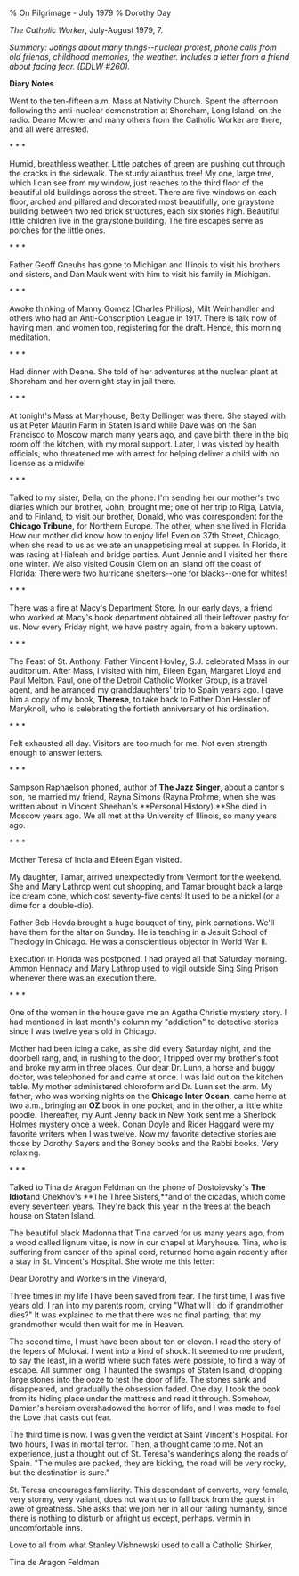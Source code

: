 % On Pilgrimage - July 1979
% Dorothy Day

*The Catholic Worker*, July-August 1979, 7.

*Summary: Jotings about many things--nuclear protest, phone calls from
old friends, childhood memories, the weather. Includes a letter from a
friend about facing fear. (DDLW \#260).*

**Diary Notes**

Went to the ten-fifteen a.m. Mass at Nativity Church. Spent the
afternoon following the anti-nuclear demonstration at Shoreham, Long
Island, on the radio. Deane Mowrer and many others from the Catholic
Worker are there, and all were arrested.

\* \* \*

Humid, breathless weather. Little patches of green are pushing out
through the cracks in the sidewalk. The sturdy ailanthus tree! My one,
large tree, which I can see from my window, just reaches to the third
floor of the beautiful old buildings across the street. There are five
windows on each floor, arched and pillared and decorated most
beautifully, one graystone building between two red brick structures,
each six stories high. Beautiful little children live in the graystone
building. The fire escapes serve as porches for the little ones.

\* \* \*

Father Geoff Gneuhs has gone to Michigan and Illinois to visit his
brothers and sisters, and Dan Mauk went with him to visit his family in
Michigan.

\* \* \*

Awoke thinking of Manny Gomez (Charles Philips), Milt Weinhandler and
others who had an Anti-Conscription League in 1917. There is talk now of
having men, and women too, registering for the draft. Hence, this
morning meditation.

\* \* \*

Had dinner with Deane. She told of her adventures at the nuclear plant
at Shoreham and her overnight stay in jail there.

\* \* \*

At tonight's Mass at Maryhouse, Betty Dellinger was there. She stayed
with us at Peter Maurin Farm in Staten Island while Dave was on the San
Francisco to Moscow march many years ago, and gave birth there in the
big room off the kitchen, with my moral support. Later, I was visited by
health officials, who threatened me with arrest for helping deliver a
child with no license as a midwife!

\* \* \*

Talked to my sister, Della, on the phone. I'm sending her our mother's
two diaries which our brother, John, brought me; one of her trip to
Riga, Latvia, and to Finland, to visit our brother, Donald, who was
correspondent for the **Chicago Tribune,** for Northern Europe. The
other, when she lived in Florida. How our mother did know how to enjoy
life! Even on 37th Street, Chicago, when she read to us as we ate an
unappetising meal at supper. In Florida, it was racing at Hialeah and
bridge parties. Aunt Jennie and I visited her there one winter. We also
visited Cousin Clem on an island off the coast of Florida: There were
two hurricane shelters--one for blacks--one for whites!

\* \* \*

There was a fire at Macy's Department Store. In our early days, a friend
who worked at Macy's book department obtained all their leftover pastry
for us. Now every Friday night, we have pastry again, from a bakery
uptown.

\* \* \*

The Feast of St. Anthony. Father Vincent Hovley, S.J. celebrated Mass in
our auditorium. After Mass, I visited with him, Eileen Egan, Margaret
Lloyd and Paul Melton. Paul, one of the Detroit Catholic Worker Group,
is a travel agent, and he arranged my granddaughters' trip to Spain
years ago. I gave him a copy of my book, **Therese**, to take back to
Father Don Hessler of Maryknoll, who is celebrating the fortieth
anniversary of his ordination.

\* \* \*

Felt exhausted all day. Visitors are too much for me. Not even strength
enough to answer letters.

\* \* \*

Sampson Raphaelson phoned, author of **The Jazz Singer**, about a
cantor's son, he married my friend, Rayna Simons (Rayna Prohme, when she
was written about in Vincent Sheehan's **Personal History).**She died in
Moscow years ago. We all met at the University of Illinois, so many
years ago.

\* \* \*

Mother Teresa of India and Eileen Egan visited.

My daughter, Tamar, arrived unexpectedly from Vermont for the weekend.
She and Mary Lathrop went out shopping, and Tamar brought back a large
ice cream cone, which cost seventy-five cents! It used to be a nickel
(or a dime for a double-dip).

Father Bob Hovda brought a huge bouquet of tiny, pink carnations. We'll
have them for the altar on Sunday. He is teaching in a Jesuit School of
Theology in Chicago. He was a conscientious objector in World War Il.

Execution in Florida was postponed. I had prayed all that Saturday
morning. Ammon Hennacy and Mary Lathrop used to vigil outside Sing Sing
Prison whenever there was an execution there.

\* \* \*

One of the women in the house gave me an Agatha Christie mystery story.
I had mentioned in last month's column my "addiction" to detective
stories since I was twelve years old in Chicago.

Mother had been icing a cake, as she did every Saturday night, and the
doorbell rang, and, in rushing to the door, I tripped over my brother's
foot and broke my arm in three places. Our dear Dr. Lunn, a horse and
buggy doctor, was telephoned for and came at once. I was laid out on the
kitchen table. My mother administered chloroform and Dr. Lunn set the
arm. My father, who was working nights on the **Chicago Inter Ocean**,
came home at two a.m., bringing an **OZ** book in one pocket, and in the
other, a little white poodle. Thereafter, my Aunt Jenny back in New York
sent me a Sherlock Holmes mystery once a week. Conan Doyle and Rider
Haggard were my favorite writers when I was twelve. Now my favorite
detective stories are those by Dorothy Sayers and the Boney books and
the Rabbi books. Very relaxing.

\* \* \*

Talked to Tina de Aragon Feldman on the phone of Dostoievsky's **The
Idiot**and Chekhov's **The Three Sisters,**and of the cicadas, which
come every seventeen years. They're back this year in the trees at the
beach house on Staten Island.

The beautiful black Madonna that Tina carved for us many years ago, from
a wood called lignum vitae, is now in our chapel at Maryhouse. Tina, who
is suffering from cancer of the spinal cord, returned home again
recently after a stay in St. Vincent's Hospital. She wrote me this
letter:

Dear Dorothy and Workers in the Vineyard,

Three times in my life I have been saved from fear. The first time, I
was five years old. I ran into my parents room, crying "What will I do
if grandmother dies?" It was explained to me that there was no final
parting; that my grandmother would then wait for me in Heaven.

The second time, I must have been about ten or eleven. I read the story
of the lepers of Molokai. I went into a kind of shock. It seemed to me
prudent, to say the least, in a world where such fates were possible, to
find a way of escape. All summer long, I haunted the swamps of Staten
Island, dropping large stones into the ooze to test the door of life.
The stones sank and disappeared, and gradually the obsession faded. One
day, I took the book from its hiding place under the mattress and read
it through. Somehow, Damien's heroism overshadowed the horror of life,
and I was made to feel the Love that casts out fear.

The third time is now. I was given the verdict at Saint Vincent's
Hospital. For two hours, I was in mortal terror. Then, a thought came to
me. Not an experience, just a thought out of St. Teresa's wanderings
along the roads of Spain. "The mules are packed, they are kicking, the
road will be very rocky, but the destination is sure."

St. Teresa encourages familiarity. This descendant of converts, very
female, very stormy, very valiant, does not want us to fall back from
the quest in awe of greatness. She asks that we join her in all our
failing humanity, since there is nothing to disturb or afright us
except, perhaps. vermin in uncomfortable inns.

Love to all from what Stanley Vishnewski used to call a Catholic
Shirker,

Tina de Aragon Feldman
